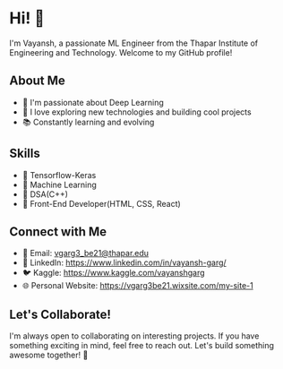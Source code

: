 # Hi! 👋

I'm Vayansh, a passionate ML Engineer from the Thapar Institute of Engineering and Technology. Welcome to my GitHub profile!

## About Me

- 🌱 I'm passionate about Deep Learning
- 🚀 I love exploring new technologies and building cool projects
- 📚 Constantly learning and evolving

## Skills

- 🔧 Tensorflow-Keras
- 🔧 Machine Learning
- 🔧 DSA(C++)
- 🔧 Front-End Developer(HTML, CSS, React)

## Connect with Me

- 📧 Email: vgarg3_be21@thapar.edu
- 💼 LinkedIn: https://www.linkedin.com/in/vayansh-garg/
- 🐦 Kaggle: https://www.kaggle.com/vayanshgarg
- 🌐 Personal Website: https://vgarg3be21.wixsite.com/my-site-1


## Let's Collaborate!

I'm always open to collaborating on interesting projects. If you have something exciting in mind, feel free to reach out. Let's build something awesome together! 🚀


